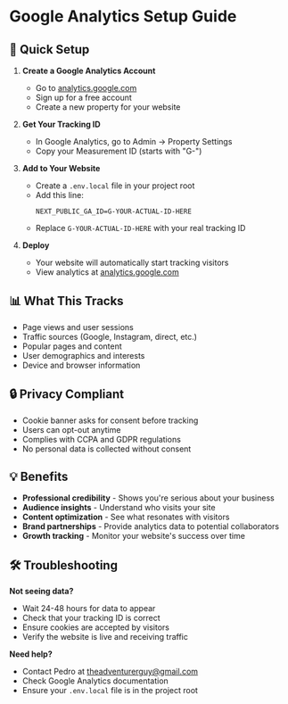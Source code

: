 # Google Analytics Setup Guide

## 🚀 Quick Setup

1. **Create a Google Analytics Account**
   - Go to [analytics.google.com](https://analytics.google.com)
   - Sign up for a free account
   - Create a new property for your website

2. **Get Your Tracking ID**
   - In Google Analytics, go to Admin → Property Settings
   - Copy your Measurement ID (starts with "G-")

3. **Add to Your Website**
   - Create a `.env.local` file in your project root
   - Add this line:
     ```
     NEXT_PUBLIC_GA_ID=G-YOUR-ACTUAL-ID-HERE
     ```
   - Replace `G-YOUR-ACTUAL-ID-HERE` with your real tracking ID

4. **Deploy**
   - Your website will automatically start tracking visitors
   - View analytics at [analytics.google.com](https://analytics.google.com)

## 📊 What This Tracks

- Page views and user sessions
- Traffic sources (Google, Instagram, direct, etc.)
- Popular pages and content
- User demographics and interests
- Device and browser information

## 🔒 Privacy Compliant

- Cookie banner asks for consent before tracking
- Users can opt-out anytime
- Complies with CCPA and GDPR regulations
- No personal data is collected without consent

## 💡 Benefits

- **Professional credibility** - Shows you're serious about your business
- **Audience insights** - Understand who visits your site
- **Content optimization** - See what resonates with visitors
- **Brand partnerships** - Provide analytics data to potential collaborators
- **Growth tracking** - Monitor your website's success over time

## 🛠️ Troubleshooting

**Not seeing data?**
- Wait 24-48 hours for data to appear
- Check that your tracking ID is correct
- Ensure cookies are accepted by visitors
- Verify the website is live and receiving traffic

**Need help?**
- Contact Pedro at theadventurerguy@gmail.com
- Check Google Analytics documentation
- Ensure your `.env.local` file is in the project root



